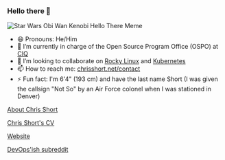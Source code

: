 ### Hello there 👋

![Star Wars Obi Wan Kenobi Hello There Meme](https://shortcdn.com/chrisshort/obi-wan-kenobi-hello-there.gif)

- 😄 Pronouns: He/Him
- 🔭 I’m currently in charge of the Open Source Program Office (OSPO) at [CIQ](https://ciq.com/)
- 👯 I’m looking to collaborate on [Rocky Linux](https://rockylinux.org/) and [Kubernetes](https://github.com/kubernetes/community/blob/master/communication/contributor-comms/README.md)
- 📫 How to reach me: [chrisshort.net/contact](https://chrisshort.net/contact/)
- ⚡ Fun fact: I'm 6'4" (193 cm) and have the last name Short (I was given the callsign "Not So" by an Air Force colonel when I was stationed in Denver)

[About Chris Short](https://chrisshort.net/about)

[Chris Short's CV](https://chrisshort.net/cv)

[Website](https://chrisshort.net)

[DevOps'ish subreddit](https://reddit.com/r/devopsish)
